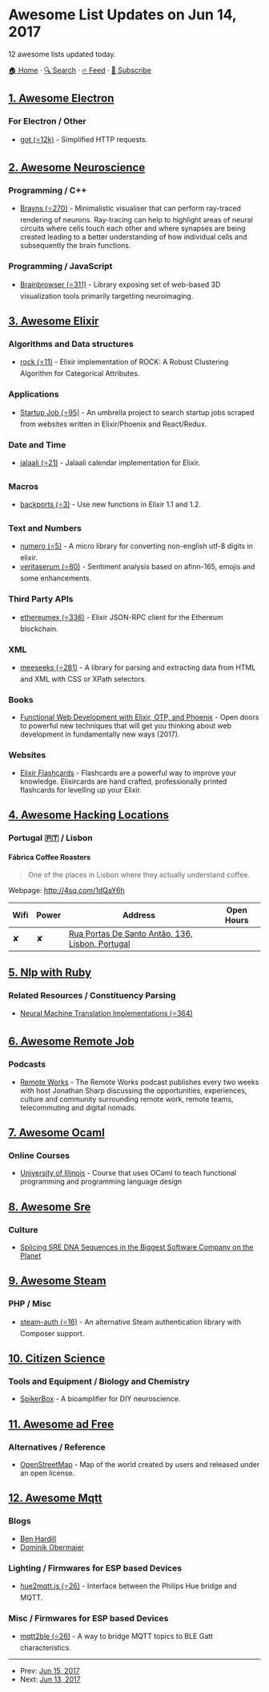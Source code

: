 # Awesome List Updates on Jun 14, 2017

12 awesome lists updated today.

[🏠 Home](/README.md) · [🔍 Search](https://test.trackawesomelist.com/search/) · [🔥 Feed](https://test.trackawesomelist.com/feed.xml) · [📮 Subscribe](https://trackawesomelist.us17.list-manage.com/subscribe?u=d2f0117aa829c83a63ec63c2f&id=36a103854c)



## [1. Awesome Electron](/content/sindresorhus/awesome-electron/README.md)

### For Electron / Other

*   [got (⭐12k)](https://github.com/sindresorhus/got) - Simplified HTTP requests.

## [2. Awesome Neuroscience](/content/analyticalmonk/awesome-neuroscience/README.md)

### Programming / C++

*   [Brayns (⭐270)](https://github.com/BlueBrain/Brayns) - Minimalistic visualiser that can perform ray-traced rendering of neurons. Ray-tracing can help to highlight areas of neural circuits where cells touch each other and where synapses are being created leading to a better understanding of how individual cells and subsequently the brain functions.

### Programming / JavaScript

*   [Brainbrowser (⭐311)](https://github.com/aces/brainbrowser) - Library exposing set of web-based 3D visualization tools primarily targetting neuroimaging.

## [3. Awesome Elixir](/content/h4cc/awesome-elixir/README.md)

### Algorithms and Data structures

*   [rock (⭐11)](https://github.com/ayrat555/rock) - Elixir implementation of ROCK: A Robust Clustering Algorithm for Categorical Attributes.

### Applications

*   [Startup Job (⭐95)](https://github.com/tsurupin/job_search) - An umbrella project to search startup jobs scraped from websites written in Elixir/Phoenix and React/Redux.

### Date and Time

*   [jalaali (⭐21)](https://github.com/jalaali/elixir-jalaali) - Jalaali calendar implementation for Elixir.

### Macros

*   [backports (⭐3)](https://github.com/leifg/backports) - Use new functions in Elixir 1.1 and 1.2.

### Text and Numbers

*   [numero (⭐5)](https://github.com/alisinabh/numero) - A micro library for converting non-english utf-8 digits in elixir.
*   [veritaserum (⭐80)](https://github.com/uesteibar/veritaserum) - Sentiment analysis based on afinn-165, emojis and some enhancements.

### Third Party APIs

*   [ethereumex (⭐336)](https://github.com/exthereum/ethereumex) - Elixir JSON-RPC client for the Ethereum blockchain.

### XML

*   [meeseeks (⭐281)](https://github.com/mischov/meeseeks) - A library for parsing and extracting data from HTML and XML with CSS or XPath selectors.

### Books

*   [Functional Web Development with Elixir, OTP, and Phoenix](https://pragprog.com/book/lhelph/functional-web-development-with-elixir-otp-and-phoenix) - Open doors to powerful new techniques that will get you thinking about web development in fundamentally new ways (2017).

### Websites

*   [Elixir Flashcards](https://elixircards.co.uk/) - Flashcards are a powerful way to improve your knowledge. Elixircards are hand crafted, professionally printed flashcards for levelling up your Elixir.

## [4. Awesome Hacking Locations](/content/daviddias/awesome-hacking-locations/README.md)

### Portugal 🇵🇹 / Lisbon

#### Fábrica Coffee Roasters

> One of the places in Lisbon where they actually understand coffee.

Webpage: <http://4sq.com/1dQaY6h>

| Wifi | Power | Address                                                                             | Open Hours |
| ---- | ----- | ----------------------------------------------------------------------------------- | ---------- |
| ✘    | ✘     | [Rua Portas De Santo Antão, 136, Lisbon, Portugal](https://goo.gl/maps/6cYBbdg82rv) |            |

## [5. Nlp with Ruby](/content/arbox/nlp-with-ruby/README.md)

### Related Resources / Constituency Parsing

*   [Neural Machine Translation Implementations (⭐364)](https://github.com/jonsafari/nmt-list)

## [6. Awesome Remote Job](/content/lukasz-madon/awesome-remote-job/README.md)

### Podcasts

*   [Remote Works](https://remote.works) - The Remote Works podcast publishes every two weeks with host Jonathan Sharp discussing the opportunities, experiences, culture and community surrounding remote work, remote teams, telecommuting and digital nomads.

## [7. Awesome Ocaml](/content/ocaml-community/awesome-ocaml/README.md)

### Online Courses

*   [University of Illinois](https://courses.engr.illinois.edu/cs421/fa2014/) - Course that uses OCaml to teach functional programming and programming language design

## [8. Awesome Sre](/content/dastergon/awesome-sre/README.md)

### Culture

*   [Splicing SRE DNA Sequences in the Biggest Software Company on the Planet](https://www.usenix.org/conference/srecon16europe/program/presentation/splicing-sre-dna-sequences-biggest-software-company)

## [9. Awesome Steam](/content/scholtzm/awesome-steam/README.md)

### PHP / Misc

*   [steam-auth (⭐16)](https://github.com/vikas5914/steam-auth) - An alternative Steam authentication library with Composer support.

## [10. Citizen Science](/content/dylanrees/citizen-science/README.md)

### Tools and Equipment / Biology and Chemistry

*   [SpikerBox](https://backyardbrains.com/products/spikerbox) - A bioamplifier for DIY neuroscience.

## [11. Awesome ad Free](/content/johnjago/awesome-ad-free/README.md)

### Alternatives / Reference

*   [OpenStreetMap](https://www.openstreetmap.org) - Map of the world created by users and released under an open license.

## [12. Awesome Mqtt](/content/hobbyquaker/awesome-mqtt/README.md)

### Blogs

*   [Ben Hardill](https://www.hardill.me.uk/wordpress/tag/mqtt/)
*   [Dominik Obermaier](http://forkbomb-blog.de/category/mqtt)

### Lighting / Firmwares for ESP based Devices

*   [hue2mqtt.js (⭐26)](https://github.com/hobbyquaker/hue2mqtt.js) - Interface between the Philips Hue bridge and MQTT.

### Misc / Firmwares for ESP based Devices

*   [mqtt2ble (⭐26)](https://github.com/hardillb/mqtt2ble) - A way to bridge MQTT topics to BLE Gatt characteristics.

---

- Prev: [Jun 15, 2017](/content/2017/06/15/README.md)
- Next: [Jun 13, 2017](/content/2017/06/13/README.md)